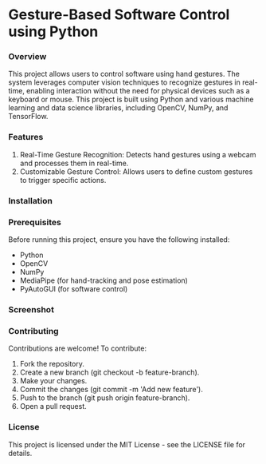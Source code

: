 # Gesture-Based Software Control using Python
### Overview
This project allows users to control software using hand gestures. The system leverages computer vision techniques to recognize gestures in real-time, enabling interaction without the need for physical devices such as a keyboard or mouse. This project is built using Python and various machine learning and data science libraries, including OpenCV, NumPy, and TensorFlow.

### Features
1.  Real-Time Gesture Recognition: Detects hand gestures using a webcam and processes them in real-time.
2.  Customizable Gesture Control: Allows users to define custom gestures to trigger specific actions.

### Installation
### Prerequisites
Before running this project, ensure you have the following installed:

*  Python
*  OpenCV
*  NumPy
*  MediaPipe (for hand-tracking and pose estimation)
*  PyAutoGUI (for software control)
### Screenshot

### Contributing
Contributions are welcome! To contribute:

1.  Fork the repository.
2.  Create a new branch (git checkout -b feature-branch).
3.  Make your changes.
4.  Commit the changes (git commit -m 'Add new feature').
5.  Push to the branch (git push origin feature-branch).
6.  Open a pull request.

### License
This project is licensed under the MIT License - see the LICENSE file for details.

